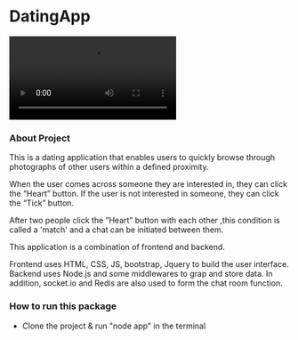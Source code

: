 # DatingApp

![GitHub Logo](mp4/dating_app.mp4)

### About Project

This is a dating application that enables users to quickly browse through photographs of other users within a defined proximity.

When the user comes across someone they are interested in, they can click the “Heart” button. If the user is not interested in someone, they can click the “Tick” button.

After two people click the ”Heart” button with each other ,this condition is called a 'match' and a chat can be initiated between them.

This application is a combination of frontend and backend.

Frontend uses HTML, CSS, JS, bootstrap, Jquery to build the user interface. Backend uses Node.js and some middlewares to grap and store data. In addition, socket.io and Redis are also used to form the chat room function.

### How to run this package

- Clone the project & run "node app" in the terminal
